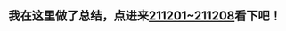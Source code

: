 ## 我在这里做了总结，点进来[211201~211208](https://github.com/Bin-gao/MyLeetcodeTrip/tree/master/daycode/211201%7E211208)看下吧！

